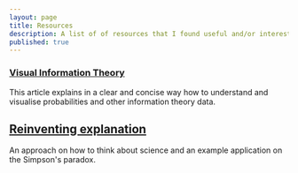 ```yaml
---
layout: page
title: Resources
description: A list of of resources that I found useful and/or interesting to read.
published: true
---
```


### [Visual Information Theory](http://colah.github.io/posts/2015-09-Visual-Information/)

This article explains in a clear and concise way how to understand and visualise probabilities
and other information theory data.

## [Reinventing explanation](http://michaelnielsen.org/reinventing_explanation/)

An approach on how to think about science and an example application on the Simpson's paradox.
